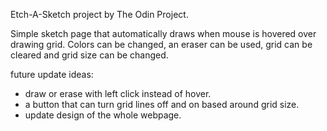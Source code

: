 Etch-A-Sketch project by The Odin Project.

Simple sketch page that automatically draws when mouse is hovered over drawing grid. Colors can be changed, an eraser can be used, grid can be cleared and grid size can be changed.

future update ideas:
- draw or erase with left click instead of hover.
- a button that can turn grid lines off and on based around grid size.
- update design of the whole webpage.